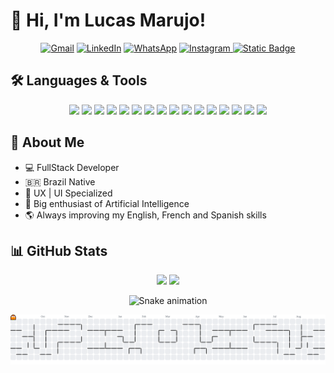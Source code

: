   
# 👋 Hi, I'm Lucas Marujo!

<p align="center">
  <a href="mailto:lucas.m.amadeu@gmail.com" title="Gmail">
  <img src="https://img.shields.io/badge/-Gmail-FF0000?style=flat-square&labelColor=FF0000&logo=gmail&logoColor=white&link=LINK-DO-SEU-GMAIL" alt="Gmail"/></a>
  <a href="https://www.linkedin.com/in/lucas-marujo-amadeu-5322a7219/" title="LinkedIn">
  <img src="https://img.shields.io/badge/-Linkedin-0e76a8?style=flat-square&logo=Linkedin&logoColor=white&link=LINK-DO-SEU-LINKEDIN" alt="LinkedIn"/></a>
  <a href="https://wa.me/5511992515086" title="WhatsApp">
  <img src="https://img.shields.io/badge/-WhatsApp-25d366?style=flat-square&labelColor=25d366&logo=whatsapp&logoColor=white&link=API-DO-SEU-WHATSAPP" alt="WhatsApp"/></a>
  <a href="https://www.instagram.com/lucas.marujo/" title="Instagram">
  <img src="https://img.shields.io/badge/-Instagram-DF0174?style=flat-square&labelColor=DF0174&logo=instagram&logoColor=white&link=LINK-DO-SEU-INSTAGRAM" alt="Instagram"/>
  </a>
  <a href="https://lucasmarujo.github.io/portfolio-final/"><img alt="Static Badge" src="https://img.shields.io/badge/Portfolio-8A2BE2"></a>
</p>

## 🛠️ Languages & Tools
<div align="center">

<img src="https://cdn.jsdelivr.net/gh/devicons/devicon@latest/icons/react/react-original.svg" height="32px" />
<img src="https://cdn.jsdelivr.net/gh/devicons/devicon@latest/icons/typescript/typescript-original.svg" height="32px"/>
<img src="https://cdn.jsdelivr.net/gh/devicons/devicon@latest/icons/javascript/javascript-original.svg" height="32px"/>
<img src="https://cdn.jsdelivr.net/gh/devicons/devicon@latest/icons/tailwindcss/tailwindcss-original.svg" height="32px"/>
<img src="https://cdn.jsdelivr.net/gh/devicons/devicon@latest/icons/alpinejs/alpinejs-original.svg" height="32px"/>
<img src="https://cdn.jsdelivr.net/gh/devicons/devicon@latest/icons/nodejs/nodejs-original.svg" height="32px" />
<img src="https://cdn.jsdelivr.net/gh/devicons/devicon@latest/icons/nextjs/nextjs-original.svg" height="32px"/>
<img src="https://cdn.jsdelivr.net/gh/devicons/devicon@latest/icons/python/python-original.svg" height="32px"/>
<img src="https://cdn.jsdelivr.net/gh/devicons/devicon@latest/icons/django/django-plain.svg" height="32px"/>
<img src="https://cdn.jsdelivr.net/gh/devicons/devicon@latest/icons/mysql/mysql-original-wordmark.svg" height="32px"/>
<img src="https://cdn.jsdelivr.net/gh/devicons/devicon@latest/icons/mongodb/mongodb-original-wordmark.svg" height="32px"/>
<img src="https://cdn.jsdelivr.net/gh/devicons/devicon@latest/icons/docker/docker-original.svg" height="32px"/>
<img src="https://cdn.jsdelivr.net/gh/devicons/devicon@latest/icons/linux/linux-original.svg" height="32px"/>
<img src="https://cdn.jsdelivr.net/gh/devicons/devicon@latest/icons/bitbucket/bitbucket-original.svg" height="32px"/>
<img src="https://cdn.jsdelivr.net/gh/devicons/devicon@latest/icons/jira/jira-original.svg" height="32px"/>
<img src="https://cdn.jsdelivr.net/gh/devicons/devicon@latest/icons/trello/trello-original.svg" height="32px" />
  
</div>


## 🚀 About Me

- 💻 FullStack Developer 
- 🇧🇷 Brazil Native
- 📲 UX | UI Specialized
- 🤖 Big enthusiast of Artificial Intelligence
- 🌎 Always improving my English, French and Spanish skills

## 📊 GitHub Stats

<div align="center">
  <img height="180em" src="https://github-readme-stats.vercel.app/api?username=lucasmarujo&show_icons=true&theme=blueberry  &include_all_commits=true&count_private=true"/>
  <img height="180em" src="https://github-readme-stats.vercel.app/api/top-langs/?username=lucasmarujo&layout=compact&langs_count=10&theme=blueberry "/>
</div>

<!-- 
<div align="center">
  <h3><b>📍 Profile Visitor Count</b></h3>
</div>

<!-- <p align="center">
  <img
    src="https://profile-counter.glitch.me/lucasmarujo/count.svg"
    alt="Número de visitantes no perfil"
  />
</p> --> 

<div align="center">
  
  ![Snake animation](https://github.com/lucasmarujo/rafaballerini/blob/output/github-contribution-grid-snake.svg)
  
</div>


<picture>
  <source media="(prefers-color-scheme: dark)" srcset="https://raw.githubusercontent.com/lucasmarujo/lucasmarujo/output/pacman-contribution-graph-dark.svg">
  <source media="(prefers-color-scheme: light)" srcset="https://raw.githubusercontent.com/lucasmarujo/lucasmarujo/output/pacman-contribution-graph.svg">
  <img alt="pacman contribution graph" src="https://raw.githubusercontent.com/lucasmarujo/lucasmarujo/output/pacman-contribution-graph.svg">
</picture>